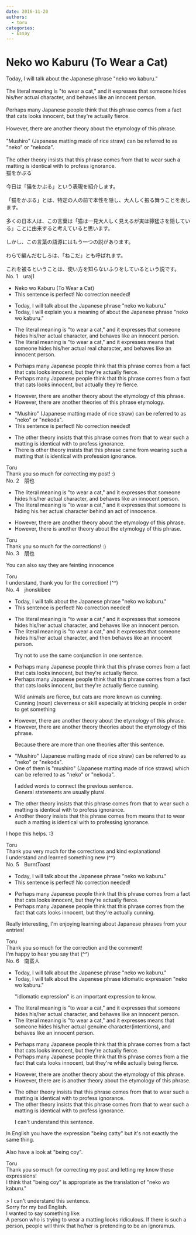 ```yaml
---
date: 2016-11-20
authors:
  - toru
categories:
  - Essay
---
```


<h1 id="subject_show">Neko wo Kaburu (To Wear a Cat)</h1>
<div class="date" hidden>Nov 20, 2016 00:07</div>
<div id="post"><div id="body_show_ori">
Today, I will talk about the Japanese phrase "neko wo kaburu."<br/><br/>The literal meaning is "to wear a cat," and it expresses that someone hides his/her actual character, and behaves like an innocent person.<br/><br/>Perhaps many Japanese people think that this phrase comes from a fact that cats looks innocent, but they're actually fierce. <br/><br/>However, there are another theory about the etymology of this phrase.<br/><br/>"Mushiro" (Japanese matting made of rice straw) can be referred to as "neko" or "nekoda".<br/><br/>The other theory insists that this phrase comes from that to wear such a matting is identical with to profess ignorance.
</div></div>

<!-- more -->

<div id="post_ja"><div id="body_show_mo">
猫をかぶる<br/><br/>今日は「猫をかぶる」という表現を紹介します。<br/><br/>「猫をかぶる」とは、特定の人の前で本性を隠し、大人しく振る舞うことを表します。<br/><br/>多くの日本人は、この言葉は「猫は一見大人しく見えるが実は獰猛さを隠している」ことに由来すると考えていると思います。<br/><br/>しかし、この言葉の語源にはもう一つの説があります。<br/><br/>わらで編んだむしろは、「ねこだ」とも呼ばれます。<br/><br/>これを被るということは、使い方を知らないふりをしているという説です。
</div></div>
<div id="block"><div class="first_name"> No. 1　<span class="just_name">uraj1</span></div><div id="block2">
<ul class="correction_field">
<li class="incorrect">Neko wo Kaburu (To Wear a Cat)</li>
<li class="corrected perfect">This sentence is perfect! No correction needed!</li>
</ul>
<ul class="correction_field">
<li class="incorrect">Today, I will talk about the Japanese phrase "neko wo kaburu."</li>
<li class="corrected correct">
Today, <span class="f_red">I will explain you a meaning of</span> <span class="sline">about</span> the Japanese phrase "neko wo kaburu."
</li>
</ul>
<ul class="correction_field">
<li class="incorrect">The literal meaning is "to wear a cat," and it expresses that someone hides his/her actual character, and behaves like an innocent person.</li>
<li class="corrected correct">
The literal meaning is "to wear a cat," and it <span class="sline">expresses</span> <span class="f_red">means</span> that someone hides his/her <span class="sline">actual</span> <span class="f_red">real</span> character, and behaves like an innocent person.
</li>
</ul>
<ul class="correction_field">
<li class="incorrect">Perhaps many Japanese people think that this phrase comes from a fact that cats looks innocent, but they're actually fierce.</li>
<li class="corrected correct">
Perhaps many Japanese people think that this phrase comes from a fact that cats looks innocent, but <span class="f_blue">actually</span> they're fierce.
</li>
</ul>
<ul class="correction_field">
<li class="incorrect">However, there are another theory about the etymology of this phrase.</li>
<li class="corrected correct">
However, there are another <span class="f_red">theories</span> <span class="f_blue">of this phrase etymology</span>.
</li>
</ul>
<ul class="correction_field">
<li class="incorrect">"Mushiro" (Japanese matting made of rice straw) can be referred to as "neko" or "nekoda".</li>
<li class="corrected perfect">This sentence is perfect! No correction needed!</li>
</ul>
<ul class="correction_field">
<li class="incorrect">The other theory insists that this phrase comes from that to wear such a matting is identical with to profess ignorance.</li>
<li class="corrected correct">
<span class="f_red">There is other theory</span> <span class="sline">insists</span> that this phrase <span class="f_red">came</span> from <span class="f_blue">wearing such a matting that is identical with profession ignorance.</span>
</li>
</ul>
</div><div class="name"><span class="just_name">Toru</span><br>
Thank you so much for correcting my post! :)
</div>
</div>
<div id="block"><div class="first_name"> No. 2　<span class="just_name">朋也</span></div><div id="block2">
<ul class="correction_field">
<li class="incorrect">The literal meaning is "to wear a cat," and it expresses that someone hides his/her actual character, and behaves like an innocent person.</li>
<li class="corrected correct">
The literal meaning is "to wear a cat," and it expresses that someone is hiding his.her actual character behind an act of innocence.
</li>
</ul>
<ul class="correction_field">
<li class="incorrect">However, there are another theory about the etymology of this phrase.</li>
<li class="corrected correct">
However, there is another theory about the etymology of this phrase.
</li>
</ul>
</div><div class="name"><span class="just_name">Toru</span><br>
Thank you so much for the corrections! :)
</div>
</div>
<div id="block"><div class="first_name"> No. 3　<span class="just_name">朋也</span></div><div id="block2">
<p class="comment_small">
 You can also say they are feinting innocence
 <br/>
</p>

</div><div class="name"><span class="just_name">Toru</span><br>
I understand, thank you for the correction! (^^)
</div>
</div>
<div id="block"><div class="first_name"> No. 4　<span class="just_name">jhonskibee</span></div><div id="block2">
<ul class="correction_field">
<li class="incorrect">Today, I will talk about the Japanese phrase "neko wo kaburu."</li>
<li class="corrected perfect">This sentence is perfect! No correction needed!</li>
</ul>
<ul class="correction_field">
<li class="incorrect">The literal meaning is "to wear a cat," and it expresses that someone hides his/her actual character, and behaves like an innocent person.</li>
<li class="corrected correct">
The literal meaning is "to wear a cat," and it expresses that someone hides his/her actual character, <span class="sline"><span class="f_gray">and</span></span> <span class="f_red">then </span>behaves like an innocent person.
<p class="correction_comment">Try not to use the same conjunction in one sentence.</p>
</li>
</ul>
<ul class="correction_field">
<li class="incorrect">Perhaps many Japanese people think that this phrase comes from a fact that cats looks innocent, but they're actually fierce.</li>
<li class="corrected correct">
Perhaps many Japanese people think that this phrase comes from a fact that cats looks innocent, but they're actually <span class="sline">fierce</span> <span class="f_blue">cunning</span>.
<p class="correction_comment">Wild animals are fierce, but cats are more known as cunning.<br/>Cunning (noun) cleverness or skill especially at tricking people in order to get something</p>
</li>
</ul>
<ul class="correction_field">
<li class="incorrect">However, there are another theory about the etymology of this phrase.</li>
<li class="corrected correct">
However, there are <span class="f_gray"><span class="sline">an</span></span>other <span class="f_gray"><span class="sline">theory</span></span> <span class="f_blue">theories</span> about the etymology of this phrase.
<p class="correction_comment">Because there are more than one theories after this sentence.</p>
</li>
</ul>
<ul class="correction_field">
<li class="incorrect">"Mushiro" (Japanese matting made of rice straw) can be referred to as "neko" or "nekoda".</li>
<li class="corrected correct">
<span class="f_red">One of them is</span> "mushiro" (Japanese matting made of rice straw<span class="f_blue">s</span>) <span class="f_red">which</span> can be referred to as "neko" or "nekoda".
<p class="correction_comment">I added words to connect the previous sentence.<br/>General statements are usually plural.</p>
</li>
</ul>
<ul class="correction_field">
<li class="incorrect">The other theory insists that this phrase comes from that to wear such a matting is identical with to profess ignorance.</li>
<li class="corrected correct">
<span class="f_red">An</span>other theory insists that this phrase <span class="sline">comes from</span> <span class="f_blue">means</span> <span class="sline"><span class="f_gray">that</span></span> to wear such a matting is identical <span class="f_gray"><span class="sline">with</span></span> to profess<span class="f_red">ing</span> ignorance.
</li>
</ul>
<p class="comment_small">
 I hope this helps. :3
</p>

</div><div class="name"><span class="just_name">Toru</span><br>
Thank you very much for the corrections and kind explanations!<br/>I understand and learned something new (^^)
</div>
</div>
<div id="block"><div class="first_name"> No. 5　<span class="just_name">BurntToast</span></div><div id="block2">
<ul class="correction_field">
<li class="incorrect">Today, I will talk about the Japanese phrase "neko wo kaburu."</li>
<li class="corrected perfect">This sentence is perfect! No correction needed!</li>
</ul>
<ul class="correction_field">
<li class="incorrect">Perhaps many Japanese people think that this phrase comes from a fact that cats looks innocent, but they're actually fierce.</li>
<li class="corrected correct">
Perhaps many Japanese people think that this phrase comes from <span class="f_blue">the</span> fact that cats look<span class="sline">s</span> innocent, but they're actually <span class="f_blue">cunning</span>.
</li>
</ul>
<p class="comment_small">
 Really interesting, I'm enjoying learning about Japanese phrases from your entries!
</p>

</div><div class="name"><span class="just_name">Toru</span><br>
Thank you so much for the correction and the comment!<br/>I'm happy to hear you say that (^^)
</div>
</div>
<div id="block"><div class="first_name"> No. 6　<span class="just_name">南蛮人</span></div><div id="block2">
<ul class="correction_field">
<li class="incorrect">Today, I will talk about the Japanese phrase "neko wo kaburu."</li>
<li class="corrected correct">
Today, I will talk about the Japanese <span class="sline"><span class="f_red">phrase</span></span> <span class="f_blue">idiomatic expression</span> "neko wo kaburu."
<p class="correction_comment">"idiomatic expression" is an important expression to know.</p>
</li>
</ul>
<ul class="correction_field">
<li class="incorrect">The literal meaning is "to wear a cat," and it expresses that someone hides his/her actual character, and behaves like an innocent person.</li>
<li class="corrected correct">
The literal meaning is "to wear a cat," and it <span class="sline"><span class="f_red">expresses</span></span> <span class="f_blue">means</span> that someone hides his/her <span class="sline"><span class="f_red">actual</span></span> <span class="f_blue">genuine</span> character<span class="f_gray">(intentions)</span>, and behaves like an innocent person.
</li>
</ul>
<ul class="correction_field">
<li class="incorrect">Perhaps many Japanese people think that this phrase comes from a fact that cats looks innocent, but they're actually fierce.</li>
<li class="corrected correct">
Perhaps many Japanese people think that this phrase comes from <span class="sline"><span class="f_red">a</span></span> <span class="f_blue">the</span> fact that cats look<span class="f_bold"><span class="sline"><span class="f_red">s</span></span></span> innocent, <span class="sline"><span class="f_red">but they're</span></span> <span class="f_blue">while</span> actually <span class="f_blue">being</span> fierce.
</li>
</ul>
<ul class="correction_field">
<li class="incorrect">However, there are another theory about the etymology of this phrase.</li>
<li class="corrected correct">
However, there <span class="sline"><span class="f_red">are</span></span> <span class="f_blue">is</span> another theory about the etymology of this phrase.
</li>
</ul>
<ul class="correction_field">
<li class="incorrect">The other theory insists that this phrase comes from that to wear such a matting is identical with to profess ignorance.</li>
<li class="corrected correct">
The other theory insists that this phrase comes from that to wear such a matting is identical with to profess ignorance.
<p class="correction_comment">I can't understand this sentence.</p>
</li>
</ul>
<p class="comment_small">
 In English you have the expression "being catty" but it's not exactly the same thing.
 <br/>
 <br/>
 Also have a look at "being coy".
</p>

</div><div class="name"><span class="just_name">Toru</span><br>
Thank you so much for correcting my post and letting my know these expressions!<br/>I think that "being coy" is appropriate as the translation of "neko wo kaburu."<br/><br/>&gt; I can't understand this sentence.<br/>Sorry for my bad English.<br/>I wanted to say something like:<br/>A person who is trying to wear a matting looks ridiculous. If there is such a person, people will think that he/her is pretending to be an ignoramus. 
</div>
</div>
